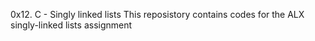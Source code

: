 0x12. C - Singly linked lists
This reposistory contains codes for the ALX singly-linked lists assignment
